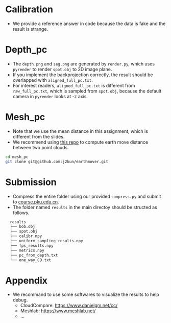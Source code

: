 # Calibration

- We provide a reference answer in code because the data is fake and the result is strange.

  

# Depth_pc

- The `depth.png` and `seg.png` are generated by `render.py`, which uses `pyrender` to render `spot.obj` to 2D image plane.
- If you implement the backprojection correctly, the result should be overlapped with `aligned_full_pc.txt`. 
- For interest readers,  `aligned_full_pc.txt` is different from `raw_full_pc.txt`, which is sampled from `spot.obj`, because the default camera in `pyrender` looks at -z axis. 



# Mesh_pc

- Note that we use the mean distance in this assignment, which is different from the slides.
- We recommend using [this repo](https://github.com/j2kun/earthmover/) to compute earth move distance between two point clouds.
```bash
cd mesh_pc 
git clone git@github.com:j2kun/earthmover.git
```




# Submission
- Compress the entire folder using our provided `compress.py` and submit to [course.pku.edu.cn](https://course.pku.edu.cn/).
- The folder named `results` in the main directoy should be structed as follows.
```bash
  results
  ├── bob.obj
  ├── spot.obj
  ├── calibr.npy
  ├── uniform_sampling_results.npy
  ├── fps_results.npy 
  ├── metrics.npy
  ├── pc_from_depth.txt
  └── one_way_CD.txt
```



# Appendix

- We recommand to use some softwares to visualize the results to help debug.
  - CloudCompare: https://www.danielgm.net/cc/
  - Meshlab: https://www.meshlab.net/
  - ...
